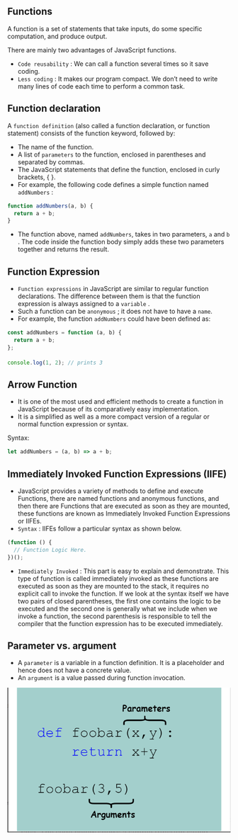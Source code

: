 ## Functions

A function is a set of statements that take inputs, do some specific computation, and produce output.

There are mainly two advantages of JavaScript functions.

- `Code reusability` : We can call a function several times so it save coding.
- `Less coding` : It makes our program compact. We don’t need to write many lines of code each time to perform a common task.

## Function declaration

A `function definition` (also called a function declaration, or function statement) consists of the function keyword, followed by:

- The name of the function.
- A list of `parameters` to the function, enclosed in parentheses and separated by commas.
- The JavaScript statements that define the function, enclosed in curly brackets, { }.
- For example, the following code defines a simple function named `addNumbers` :

```ts
function addNumbers(a, b) {
  return a + b;
}
```

- The function above, named `addNumbers`, takes in two parameters, `a` and `b` . The code inside the function body simply adds these two parameters together and returns the result.

## Function Expression

- `Function expressions` in JavaScript are similar to regular function declarations. The difference between them is that the function expression is always assigned to a `variable` .
- Such a function can be `anonymous` ; it does not have to have a `name`.
- For example, the function `addNumbers` could have been defined as:

```ts
const addNumbers = function (a, b) {
  return a + b;
};

console.log(1, 2); // prints 3
```

## Arrow Function

- It is one of the most used and efficient methods to create a function in JavaScript because of its comparatively easy implementation.
- It is a simplified as well as a more compact version of a regular or normal function expression or syntax.

Syntax:

```ts
let addNumbers = (a, b) => a + b;
```

## Immediately Invoked Function Expressions (IIFE)

- JavaScript provides a variety of methods to define and execute Functions, there are named functions and anonymous functions, and then there are Functions that are executed as soon as they are mounted, these functions are known as Immediately Invoked Function Expressions or IIFEs.
- `Syntax` : IIFEs follow a particular syntax as shown below.

```ts
(function () {
  // Function Logic Here.
})();
```

- `Immediately Invoked` : This part is easy to explain and demonstrate. This type of function is called immediately invoked as these functions are executed as soon as they are mounted to the stack, it requires no explicit call to invoke the function. If we look at the syntax itself we have two pairs of closed parentheses, the first one contains the logic to be executed and the second one is generally what we include when we invoke a function, the second parenthesis is responsible to tell the compiler that the function expression has to be executed immediately.

## Parameter vs. argument

- A `parameter` is a variable in a function definition. It is a placeholder and hence does not have a concrete value.
- An `argument` is a value passed during function invocation.

![SS](./Function.png)
